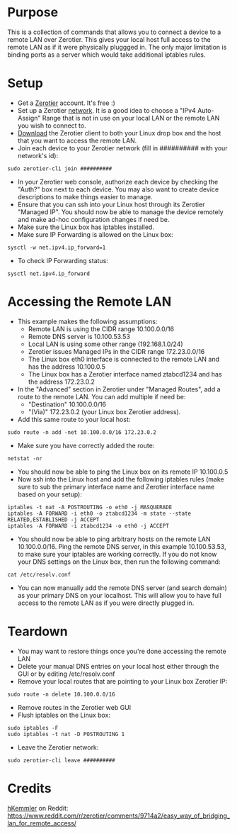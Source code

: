 Purpose
======

This is a collection of commands that allows you to connect a device to a remote LAN over Zerotier. This gives your local host full access to the remote LAN as if it were physically pluggged in. The only major limitation is binding ports as a server which would take additional iptables rules.

Setup
======

- Get a [Zerotier](https://my.Zerotier.com/) account. It's free :)
- Set up a Zerotier [network](https://Zerotier.atlassian.net/wiki/spaces/SD/pages/8454145/Getting+Started+with+ZeroTier). It is a good idea to choose a "IPv4 Auto-Assign" Range that is not in use on your local LAN or the remote LAN you wish to connect to.
- [Download](https://www.Zerotier.com/download/) the Zerotier client to both your Linux drop box and the host that you want to access the remote LAN.
- Join each device to your Zerotier network (fill in ########## with your network's id):
```
sudo zerotier-cli join ##########
```
- In your Zerotier web console, authorize each device by checking the "Auth?" box next to each device. You may also want to create device descriptions to make things easier to manage.
- Ensure that you can ssh into your Linux host through its Zerotier "Managed IP". You should now be able to manage the device remotely and make ad-hoc configuration changes if need be.
- Make sure the Linux box has iptables installed.
- Make sure IP Forwarding is allowed on the Linux box:
```
sysctl -w net.ipv4.ip_forward=1
```
- To check IP Forwarding status:
```
sysctl net.ipv4.ip_forward
```

Accessing the Remote LAN
======

- This example makes the following assumptions:
    - Remote LAN is using the CIDR range 10.100.0.0/16
    - Remote DNS server is 10.100.53.53
    - Local LAN is using some other range (192.168.1.0/24)
    - Zerotier issues Managed IPs in the CIDR range 172.23.0.0/16
    - The Linux box eth0 interface is connected to the remote LAN and has the address 10.100.0.5
    - The Linux box has a Zerotier interface named ztabcd1234 and has the address 172.23.0.2
- In the "Advanced" section in Zerotier under "Managed Routes", add a route to the remote LAN. You can add multiple if need be:
    - "Destination" 10.100.0.0/16
    - "(Via)" 172.23.0.2 (your Linux box Zerotier address).
- Add this same route to your local host:
```
sudo route -n add -net 10.100.0.0/16 172.23.0.2
```
- Make sure you have correctly added the route:
```
netstat -nr
```
- You should now be able to ping the Linux box on its remote IP 10.100.0.5
- Now ssh into the Linux host and add the following iptables rules (make sure to sub the primary interface name and Zerotier interface name based on your setup):
```
iptables -t nat -A POSTROUTING -o eth0 -j MASQUERADE
iptables -A FORWARD -i eth0 -o ztabcd1234 -m state --state RELATED,ESTABLISHED -j ACCEPT
iptables -A FORWARD -i ztabcd1234 -o eth0 -j ACCEPT
```
- You should now be able to ping arbitrary hosts on the remote LAN 10.100.0.0/16. Ping the remote DNS server, in this example 10.100.53.53, to make sure your iptables are working correctly. If you do not know your DNS settings on the Linux box, then run the following command:
```
cat /etc/resolv.conf
```
- You can now manually add the remote DNS server (and search domain) as your primary DNS on your localhost. This will allow you to have full access to the remote LAN as if you were directly plugged in.

Teardown
======

- You may want to restore things once you're done accessing the remote LAN
- Delete your manual DNS entries on your local host either through the GUI or by editing /etc/resolv.conf
- Remove your local routes that are pointing to your Linux box Zerotier IP:
```
sudo route -n delete 10.100.0.0/16
```
- Remove routes in the Zerotier web GUI
- Flush iptables on the Linux box:
```
sudo iptables -F
sudo iptables -t nat -D POSTROUTING 1
```
- Leave the Zerotier network:
```
sudo zerotier-cli leave ##########
```

Credits
======
[hKemmler](https://www.reddit.com/user/hKemmler/) on Reddit:
    https://www.reddit.com/r/zerotier/comments/9714a2/easy_way_of_bridging_lan_for_remote_access/
